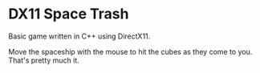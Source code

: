 # DX11 Space Trash

Basic game written in C++ using DirectX11.


Move the spaceship with the mouse to hit the cubes as they come to you.
That's pretty much it.
